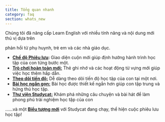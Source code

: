 ```yaml
---
title: Tổng quan nhanh
category: faq
section: whats_new
---
```

Chúng tôi đã nâng cấp Learn English với nhiều tính năng và nội dung mới thú vị dựa trên

phản hồi từ phụ huynh, trẻ em và các nhà giáo dục.

* **[Chế độ Phiêu lưu](https://help.studycat.com/hc/en-us/articles/40395054430233):** Giao diện cuộn mới giúp định hướng hành trình học tập của con từng bước một.
* [**Trò chơi hoàn toàn mới:**](https://help.studycat.com/hc/en-us/articles/40396868059161) Thẻ ghi nhớ và các hoạt động từ vựng mới giúp việc học thêm hấp dẫn.
* [**Theo dõi tiến độ:**](https://help.studycat.com/hc/en-us/articles/40392093954585) Dễ dàng theo dõi tiến độ học tập của con tại một nơi.
* [**Bài học ngắn gọn:**](https://help.studycat.com/hc/en-us/articles/40395054430233) Bài học được thiết kế ngắn hơn giúp con tập trung và hứng thú học tập.
* [**Thư viện Studycat:**](https://help.studycat.com/hc/en-us/articles/40392018677401) Khám phá những câu chuyện và bài hát để làm phong phú trải nghiệm học tập của con

......và một [**Biểu tượng mới**](https://help.studycat.com/hc/en-us/articles/40378210072217) với Studycat đang chạy, thể hiện cuộc phiêu lưu học tập!